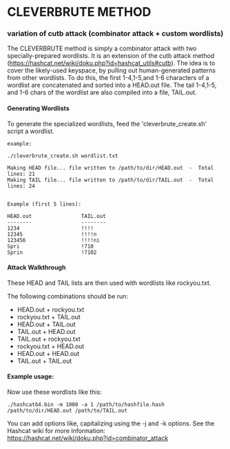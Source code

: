 # CLEVERBRUTE METHOD

### variation of cutb attack (combinator attack + custom wordlists)

The CLEVERBRUTE method is simply a combinator attack with two specially-prepared wordlists. It is an extension of the cutb attack method (https://hashcat.net/wiki/doku.php?id=hashcat_utils#cutb). The idea is to cover the likely-used keyspace, by pulling out human-generated patterns from other wordlists.  To do this, the first 1-4,1-5,and 1-6 characters of a wordlist are concatenated and sorted into a HEAD.out file.  The tail 1-4,1-5, and 1-6 chars of the wordlist are also compiled into a file, TAIL.out.

#### Generating Wordlists

To generate the specialized wordlists, feed the 'cleverbrute_create.sh' script a wordlist.

```
example:

./cleverbrute_create.sh wordlist.txt

Making HEAD file...	file written to /path/to/dir/HEAD.out  -  Total lines: 21
Making TAIL file...	file written to /path/to/dir/TAIL.out  -  Total lines: 24


Example (first 5 lines):

HEAD.out			    TAIL.out
--------			    --------
1234				    !!!!
12345				    !!!!n
123456				    !!!!ni
Spri				    !710
Sprin				    !7102
```

#### Attack Walkthrough

These HEAD and TAIL lists are then used with wordlists like rockyou.txt.

The following combinations should be run:

* HEAD.out + rockyou.txt
* rockyou.txt + TAIL.out
* HEAD.out + TAIL.out
* TAIL.out + HEAD.out
* TAIL.out + rockyou.txt
* rockyou.txt + HEAD.out
* HEAD.out + HEAD.out
* TAIL.out + TAIL.out




#### Example usage:

Now use these wordlists like this:

```
./hashcat64.bin -m 1000 -a 1 /path/to/hashfile.hash /path/to/dir/HEAD.out /path/to/TAIL.out
```

You can add options like, capitalizing using the -j and -k options. See the Hashcat wiki for more information:<br>
https://hashcat.net/wiki/doku.php?id=combinator_attack

